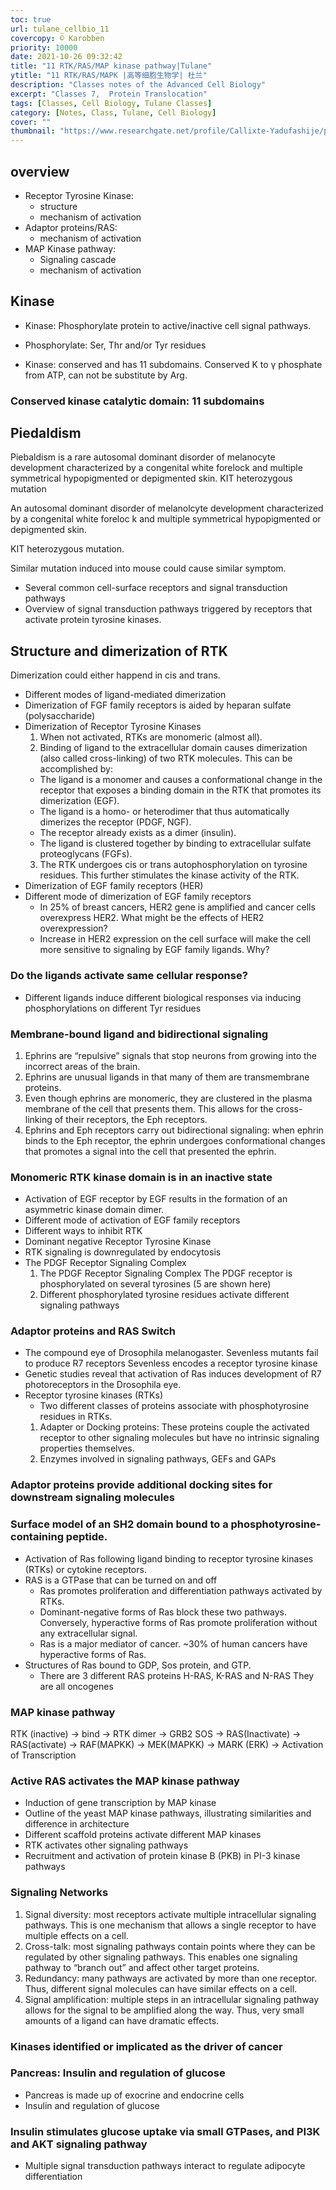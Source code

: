 ```yaml
---
toc: true
url: tulane_cellbio_11
covercopy: © Karobben
priority: 10000
date: 2021-10-26 09:32:42
title: "11 RTK/RAS/MAP kinase pathway|Tulane"
ytitle: "11 RTK/RAS/MAPK |高等细胞生物学| 杜兰"
description: "Classes notes of the Advanced Cell Biology"
excerpt: "Classes 7,  Protein Translocation"
tags: [Classes, Cell Biology, Tulane Classes]
category: [Notes, Class, Tulane, Cell Biology]
cover: ""
thumbnail: "https://www.researchgate.net/profile/Callixte-Yadufashije/publication/324543378/figure/fig26/AS:616049695285249@1523889101090/Onion-cell-before-staining.png"
---
```


## overview

- Receptor Tyrosine Kinase:
	- structure
	- mechanism of activation
- Adaptor proteins/RAS:
	- mechanism of activation
- MAP Kinase pathway:
	- Signaling cascade
	- mechanism of activation

## Kinase

- Kinase: Phosphorylate protein to active/inactive cell signal pathways.

- Phosphorylate: Ser, Thr and/or Tyr residues

- Kinase: conserved and has 11 subdomains.
Conserved K to γ phosphate from ATP, can not be substitute by Arg.

### Conserved kinase catalytic domain: 11 subdomains

## Piedaldism

Piebaldism is a rare autosomal dominant disorder of melanocyte development characterized by a congenital white forelock and multiple symmetrical hypopigmented or depigmented skin.
KIT heterozygous mutation


An autosomal dominant disorder of melanolcyte development characterized by a congenital white foreloc k and multiple symmetrical hypopigmented or depigmented skin.

KIT heterozygous mutation.

Similar mutation induced into mouse could cause similar symptom.

- Several common cell-surface receptors and signal transduction pathways
- Overview of signal transduction pathways triggered by receptors that activate protein tyrosine kinases.

## Structure and dimerization of RTK

Dimerization could either happend in cis and trans.
- Different modes of ligand-mediated dimerization
- Dimerization of FGF family receptors is aided by heparan sulfate (polysaccharide)
- Dimerization of Receptor Tyrosine Kinases
	1. When not activated, RTKs are monomeric (almost all).
	2. Binding of ligand to the extracellular domain causes dimerization (also called cross-linking) of two RTK molecules. This can be accomplished by:
	- The ligand is a monomer and causes a conformational change in the receptor that exposes a binding domain in the RTK that promotes its dimerization (EGF).
	- The ligand is a homo- or heterodimer that thus automatically dimerizes the receptor (PDGF, NGF).
	- The receptor already exists as a dimer (insulin).
	- The ligand is clustered together by binding to extracellular sulfate proteoglycans (FGFs).
	3. The RTK undergoes cis or trans autophosphorylation on tyrosine
	residues. This further stimulates the kinase activity of the RTK.
- Dimerization of EGF family receptors (HER)
- Different mode of dimerization of EGF family receptors
	- In 25% of breast cancers, HER2 gene is amplified and cancer cells overexpress HER2. What might be the effects of HER2 overexpression?
	- Increase in HER2 expression on the cell surface will make the cell more sensitive to signaling by EGF family ligands. Why?

### Do the ligands activate same cellular response?
- Different ligands induce different biological responses
via inducing phosphorylations on different Tyr residues


### Membrane-bound ligand and bidirectional signaling

1. Ephrins are “repulsive” signals that stop neurons from growing into the incorrect areas of the brain.
2. Ephrins are unusual ligands in that many of them are transmembrane proteins.
3. Even though ephrins are monomeric, they are clustered in the plasma membrane of the cell that presents them. This allows for the cross-linking of their receptors, the Eph receptors.
4. Ephrins and Eph receptors carry out bidirectional signaling: when ephrin binds to the Eph receptor, the ephrin undergoes conformational changes that promotes a signal into the cell that presented the ephrin.

### Monomeric RTK kinase domain is in an inactive state

- Activation of EGF receptor by EGF results in the formation of an asymmetric kinase domain dimer.
- Different mode of activation of EGF family receptors
- Different ways to inhibit RTK
- Dominant negative Receptor Tyrosine Kinase
- RTK signaling is downregulated by endocytosis
- The PDGF Receptor Signaling Complex
	1. The PDGF Receptor Signaling Complex The PDGF receptor is phosphorylated on several tyrosines (5 are shown here)
	2. Different phosphorylated tyrosine residues activate different signaling pathways

### Adaptor proteins and RAS Switch

- The compound eye of Drosophila melanogaster.
Sevenless mutants fail to produce R7 receptors
Sevenless encodes a receptor tyrosine kinase
-  Genetic studies reveal that activation of Ras induces development of R7 photoreceptors in the Drosophila eye.
- Receptor tyrosine kinases (RTKs)
	- Two different classes of proteins associate with phosphotyrosine residues in RTKs.
	1. Adapter or Docking proteins: These proteins couple the activated receptor to other signaling molecules but have no intrinsic signaling properties themselves.
	2. Enzymes involved in signaling pathways, GEFs and GAPs

### Adaptor proteins provide additional docking sites for downstream signaling molecules

### Surface model of an SH2 domain bound to a phosphotyrosine-containing peptide.
- Activation of Ras following ligand binding to receptor tyrosine kinases (RTKs) or cytokine receptors.
- RAS is a GTPase that can be turned on and off
	- Ras promotes proliferation and differentiation pathways activated by RTKs.
	- Dominant-negative forms of Ras block these two pathways. Conversely, hyperactive forms of Ras promote proliferation without any extracellular signal.
	- Ras is a major mediator of cancer. ~30% of human cancers have hyperactive forms of Ras.
- Structures of Ras bound to GDP, Sos protein, and GTP.
	- There are 3 different RAS proteins H-RAS, K-RAS and N-RAS They are all oncogenes

### MAP kinase pathway

RTK (inactive) → bind → RTK dimer → GRB2 SOS → RAS(Inactivate) → RAS(activate) → RAF(MAPKK) → MEK(MAPKK) → MARK (ERK) → Activation of Transcription

### Active RAS activates the MAP kinase pathway
- Induction of gene transcription by MAP kinase
- Outline of the yeast MAP kinase pathways, illustrating similarities and difference in architecture
- Different scaffold proteins activate different MAP kinases
- RTK activates other signaling pathways
- Recruitment and activation of protein kinase B (PKB) in PI-3 kinase pathways

### Signaling Networks

1. Signal diversity: most receptors activate multiple intracellular signaling pathways. This is one mechanism that allows a single receptor to have multiple effects on a cell.
2. Cross-talk: most signaling pathways contain points where they can be regulated by other signaling pathways. This enables one signaling pathway to “branch out” and affect other target proteins.
3. Redundancy: many pathways are activated by more than one receptor. Thus, different signal molecules can have similar effects on a cell.
4. Signal amplification: multiple steps in an intracellular signaling pathway allows for the signal to be amplified along the way. Thus, very small amounts of a ligand can have dramatic effects.

### Kinases identified or implicated as the driver of cancer
### Pancreas: Insulin and regulation of glucose
- Pancreas is made up of exocrine and endocrine cells
- Insulin and regulation of glucose

### Insulin stimulates glucose uptake via small GTPases, and PI3K and AKT signaling pathway
- Multiple signal transduction pathways interact to regulate adipocyte differentiation
